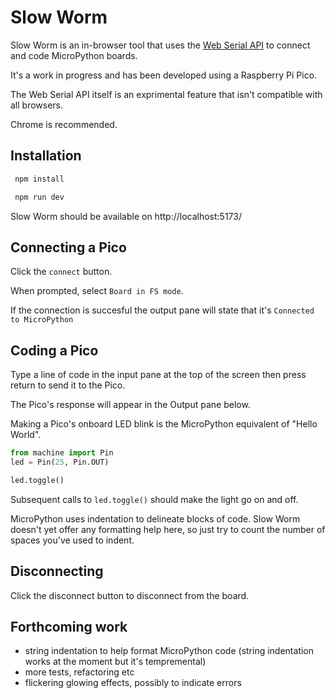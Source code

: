 # Slow Worm

Slow Worm is an in-browser tool that uses the [Web Serial API](https://developer.mozilla.org/en-US/docs/Web/API/Web_Serial_API) to connect and code MicroPython boards.

It's a work in progress and has been developed using a Raspberry Pi Pico.

The Web Serial API itself is an exprimental feature that isn't compatible with all browsers.

Chrome is recommended.

## Installation

```bash
 npm install

 npm run dev
```

Slow Worm should be available on http://localhost:5173/

## Connecting a Pico

Click the `connect` button.

When prompted, select `Board in FS mode`.

If the connection is succesful the output pane will state that it's `Connected to MicroPython`

## Coding a Pico

Type a line of code in the input pane at the top of the screen then press return to send it to the Pico.

The Pico's response will appear in the Output pane below.

Making a Pico's onboard LED blink is the MicroPython equivalent of "Hello World".

```python
from machine import Pin
led = Pin(25, Pin.OUT)

led.toggle()
```

Subsequent calls to `led.toggle()` should make the light go on and off.

MicroPython uses indentation to delineate blocks of code. Slow Worm doesn't yet offer any formatting help here, so just try to count the number of spaces you've used to indent.

## Disconnecting

Click the disconnect button to disconnect from the board.

## Forthcoming work

- string indentation to help format MicroPython code (string indentation works at the moment but it's tempremental)
- more tests, refactoring etc
- flickering glowing effects, possibly to indicate errors
